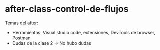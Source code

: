 # after-class-control-de-flujos

Temas del after:

* Herramientas: Visual studio code, extensiones, DevTools de browser, Postman
* Dudas de la clase 2 -> No hubo dudas